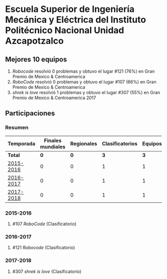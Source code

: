 ---
---

# Escuela Superior de Ingeniería Mecánica y Eléctrica del Instituto Politécnico Nacional Unidad Azcapotzalco

## Mejores 10 equipos

1. _Robocode_ resolvió 0 problemas y obtuvo el lugar #121 (76%) en Gran Premio de Mexico & Centroamerica
1. _RoboCode_ resolvió 0 problemas y obtuvo el lugar #107 (66%) en Gran Premio de Mexico & Centroamerica
1. _shrek is love_ resolvió 1 problemas y obtuvo el lugar #307 (55%) en Gran Premio de Mexico & Centroamerica 2017

## Participaciones

### Resumen

| Temporada | Finales mundiales | Regionales | Clasificatorios | Equipos |
| --- | --- | --- | --- | --- |
| **Total** | **0** | **0** | **3** | **3** |
| [2015-2016](#2015-2016) | 0 | 0 | 1 | 1 |
| [2016-2017](#2016-2017) | 0 | 0 | 1 | 1 |
| [2017-2018](#2017-2018) | 0 | 0 | 1 | 1 |

### 2015-2016

1. #107 _RoboCode_ (Clasificatorio)

### 2016-2017

1. #121 _Robocode_ (Clasificatorio)

### 2017-2018

1. #307 _shrek is love_ (Clasificatorio)



